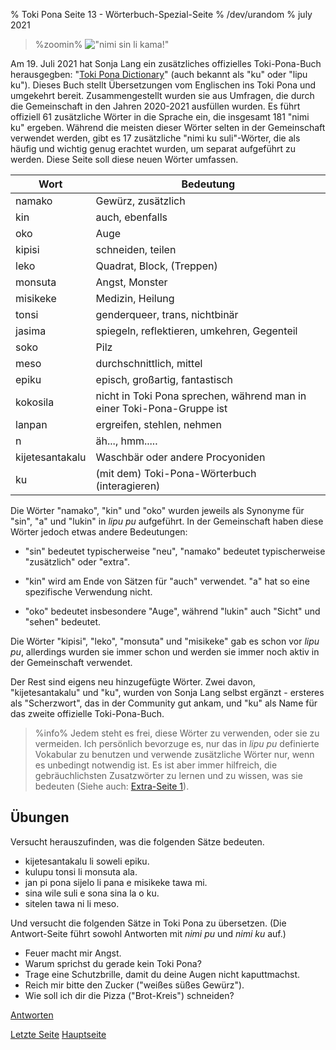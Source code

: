 % Toki Pona Seite 13 - Wörterbuch-Spezial-Seite
% /dev/urandom
% july 2021

<!-- The title of this page is a reference to Capcom's "Street Fighter" series
and specifically the game "Street Fighter II", which has received several
different improved and updated versions along its lifespan. Specifically, it
references the Sega Genesis / Mega Drive port of SF2 Champion Edition and SF2
Hyper Fighting, "Street Fighter II: Special Champion Edition". Translators: feel
free to replace that reference with something else if you want, as long as it's
appropriate for all audiences. -->

<style>
.zoomin {
	text-align: center;
}
.zoomin img {
	width: 320px;
	image-rendering:crisp-edges;
	image-rendering: pixelated;
};
</style>

> %zoomin%
> !["nimi sin li kama!"](/tokipona/nimi_sin_li_kama.gif)
> 

Am 19. Juli 2021 hat Sonja Lang ein zusätzliches offizielles Toki-Pona-Buch
herausgegben: "[Toki Pona Dictionary](https://www.amazon.de/dp/0978292367)" 
(auch bekannt als "ku" oder "lipu ku"). Dieses Buch stellt Übersetzungen vom 
Englischen ins Toki Pona und umgekehrt bereit. Zusammengestellt wurden sie aus 
Umfragen, die durch die Gemeinschaft in den Jahren 2020-2021 ausfüllen wurden. 
Es führt offiziell 61 zusätzliche Wörter in die Sprache ein, die insgesamt 
181 "nimi ku" ergeben. Während die meisten dieser Wörter selten in der 
Gemeinschaft verwendet werden, gibt es 17 zusätzliche "nimi ku suli"-Wörter, 
die als häufig und wichtig genug erachtet wurden, um separat aufgeführt zu 
werden. Diese Seite soll diese neuen Wörter umfassen.


| Wort               | Bedeutung                        |
|--------------------|----------------------------------|
| namako             | Gewürz, zusätzlich               |
| kin                | auch, ebenfalls                  |
| oko                | Auge                             |
| kipisi             | schneiden, teilen                |
| leko               | Quadrat, Block, (Treppen)        |
| monsuta            | Angst, Monster                   |
| misikeke           | Medizin, Heilung                 |
| tonsi              | genderqueer, trans, nichtbinär   |
| jasima             | spiegeln, reflektieren, umkehren, Gegenteil |
| soko               | Pilz                             |
| meso               | durchschnittlich, mittel         |
| epiku              | episch, großartig, fantastisch   |
| kokosila           | nicht in Toki Pona sprechen, während man in einer Toki-Pona-Gruppe ist |
| lanpan             | ergreifen, stehlen, nehmen       |
| n                  | äh..., hmm.....                  |
| kijetesantakalu    | Waschbär oder andere Procyoniden |
| ku                 | (mit dem) Toki-Pona-Wörterbuch (interagieren) |

Die Wörter "namako", "kin" und "oko" wurden jeweils als Synonyme für "sin", 
"a" und "lukin" in *lipu pu* aufgeführt. In der Gemeinschaft haben diese 
Wörter jedoch etwas andere Bedeutungen:

* "sin" bedeutet typischerweise "neu", "namako" bedeutet typischerweise 
"zusätzlich" oder "extra".

* "kin" wird am Ende von Sätzen für "auch" verwendet. "a" hat so eine 
spezifische Verwendung nicht.

* "oko" bedeutet insbesondere "Auge", während "lukin" auch "Sicht" und "sehen" 
bedeutet.

Die Wörter "kipisi", "leko", "monsuta" und "misikeke" gab es schon vor *lipu pu*, 
allerdings wurden sie immer schon und werden sie immer noch aktiv in der 
Gemeinschaft verwendet.

Der Rest sind eigens neu hinzugefügte Wörter. Zwei davon, "kijetesantakalu" und 
"ku", wurden von Sonja Lang selbst ergänzt - ersteres als "Scherzwort", das in 
der Community gut ankam, und "ku" als Name für das zweite offizielle 
Toki-Pona-Buch.

> %info%
> Jedem steht es frei, diese Wörter zu verwenden, oder sie zu vermeiden. Ich 
> persönlich bevorzuge es, nur das in *lipu pu* definierte Vokabular zu benutzen 
> und verwende zusätzliche Wörter nur, wenn es unbedingt notwendig ist. Es ist 
> aber immer hilfreich, die gebräuchlichsten Zusatzwörter zu lernen und zu wissen, 
> was sie bedeuten (Siehe auch: [Extra-Seite 1](de_x1.html)).

## Übungen

Versucht herauszufinden, was die folgenden Sätze bedeuten.

* kijetesantakalu li soweli epiku.
* kulupu tonsi li monsuta ala.
* jan pi pona sijelo li pana e misikeke tawa mi.
* sina wile suli e sona sina la o ku.
* sitelen tawa ni li meso.

Und versucht die folgenden Sätze in Toki Pona zu übersetzen. (Die Antwort-Seite 
führt sowohl Antworten mit *nimi pu* und *nimi ku* auf.)

* Feuer macht mir Angst.
* Warum sprichst du gerade kein Toki Pona?
* Trage eine Schutzbrille, damit du deine Augen nicht kaputtmachst.
* Reich mir bitte den Zucker ("weißes süßes Gewürz").
* Wie soll ich dir die Pizza ("Brot-Kreis") schneiden?

[Antworten](de_answers.html#p13)

[Letzte Seite](de_12.html) [Hauptseite](de_index.html)
